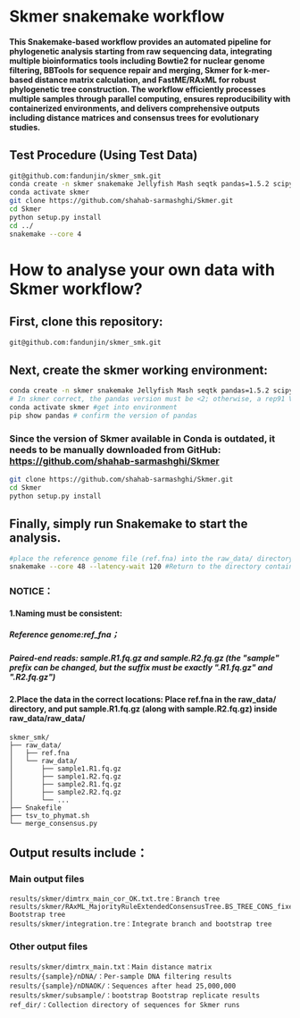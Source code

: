 # Skmer snakemake workflow
####   This Snakemake-based workflow provides an automated pipeline for phylogenetic analysis starting from raw sequencing data, integrating multiple bioinformatics tools including Bowtie2 for nuclear genome filtering, BBTools for sequence repair and merging, Skmer for k-mer-based distance matrix calculation, and FastME/RAxML for robust phylogenetic tree construction. The workflow efficiently processes multiple samples through parallel computing, ensures reproducibility with containerized environments, and delivers comprehensive outputs including distance matrices and consensus trees for evolutionary studies.
## Test Procedure (Using Test Data)
```bash
git@github.com:fandunjin/skmer_smk.git
conda create -n skmer snakemake Jellyfish Mash seqtk pandas=1.5.2 scipy biopython
conda activate skmer
git clone https://github.com/shahab-sarmashghi/Skmer.git
cd Skmer
python setup.py install
cd ../
snakemake --core 4
```

# How to analyse your own data with Skmer workflow?
## First, clone this repository:
```bash
git@github.com:fandunjin/skmer_smk.git
```
## Next, create the skmer working environment:
```bash
conda create -n skmer snakemake Jellyfish Mash seqtk pandas=1.5.2 scipy biopython
# In skmer correct, the pandas version must be <2; otherwise, a rep91 ValueError will occur, so an older pandas version needs to be installed separately.
conda activate skmer #get into environment
pip show pandas # confirm the version of pandas
```
### Since the version of Skmer available in Conda is outdated, it needs to be manually downloaded from GitHub: https://github.com/shahab-sarmashghi/Skmer
```bash
git clone https://github.com/shahab-sarmashghi/Skmer.git
cd Skmer
python setup.py install
```
## Finally, simply run Snakemake to start the analysis.
```bash
#place the reference genome file (ref.fna) into the raw_data/ directory, and put the paired-end sequencing reads into raw_data/raw_data/.
snakemake --core 48 --latency-wait 120 #Return to the directory containing the Snakefile and run the following command to complete the analysis
```
### NOTICE：
#### 1.Naming must be consistent:
##### Reference genome:ref_fna；
##### Paired-end reads: sample.R1.fq.gz and sample.R2.fq.gz (the "sample" prefix can be changed, but the suffix must be exactly ".R1.fq.gz" and ".R2.fq.gz")
#### 2.Place the data in the correct locations: Place ref.fna in the raw_data/ directory, and put sample.R1.fq.gz (along with sample.R2.fq.gz) inside raw_data/raw_data/
```text
skmer_smk/
├── raw_data/
│   ├── ref.fna
│   └── raw_data/
│       ├── sample1.R1.fq.gz
│       ├── sample1.R2.fq.gz
│       ├── sample2.R1.fq.gz
│       ├── sample2.R2.fq.gz
│       └── ...
├── Snakefile
├── tsv_to_phymat.sh
└── merge_consensus.py
```

## Output results include：
### Main output files
```text
results/skmer/dimtrx_main_cor_OK.txt.tre：Branch tree
results/skmer/RAxML_MajorityRuleExtendedConsensusTree.BS_TREE_CONS_fixed.tre: Bootstrap tree
results/skmer/integration.tre：Integrate branch and bootstrap tree
```
### Other output files
```text
results/skmer/dimtrx_main.txt：Main distance matrix
results/{sample}/nDNA/：Per-sample DNA filtering results
results/{sample}/nDNAOK/：Sequences after head 25,000,000
results/skmer/subsample/：bootstrap Bootstrap replicate results
ref_dir/：Collection directory of sequences for Skmer runs
```
